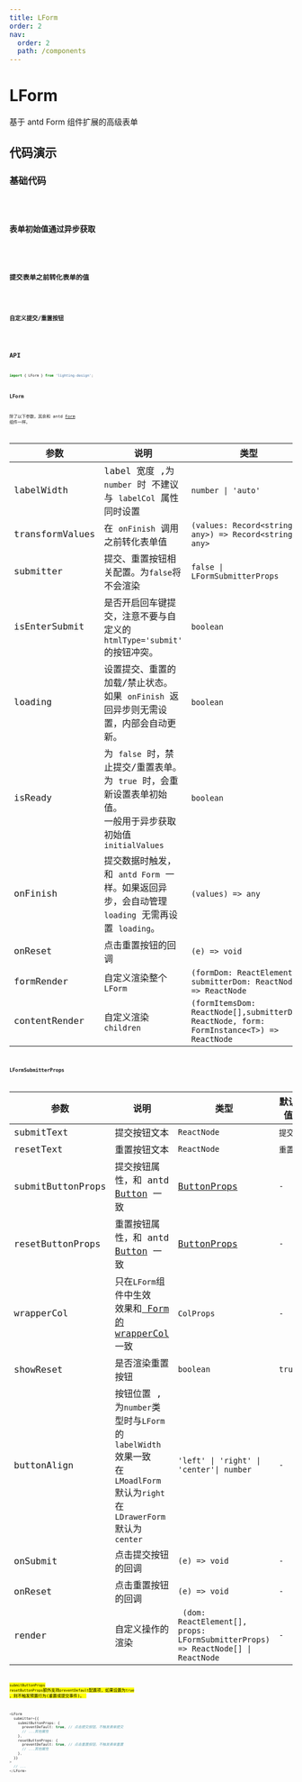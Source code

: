 ```yaml
---
title: LForm
order: 2
nav:
  order: 2
  path: /components
---
```


# LForm

基于 antd Form 组件扩展的高级表单

## 代码演示

### 基础代码

<code src='./demos/Demo1.tsx'  title='基础代码' description='基础代码' >

### 表单初始值通过异步获取

<code src='./demos/Demo5.tsx' title='表单初始值通过异步获取' description='表单初始值通过异步获取' >

### 提交表单之前转化表单的值

<code src='./demos/Demo2.tsx' title='提交表单之前转化表单的值' description='提交表单之前转化表单的值' >

### 自定义提交/重置按钮

<code src='./demos/Demo3.tsx' title='自定义提交/重置按钮' description='自定义提交/重置按钮' >

## API

```ts
import { LForm } from 'lighting-design';
```

### LForm

除了以下参数，其余和 antd [Form](https://ant-design.gitee.io/components/form-cn/#Form) 组件一样。

| 参数 | 说明 | 类型 | 默认值 |
| --- | --- | --- | --- |
| labelWidth | label 宽度 ,为 `number` 时 不建议与 `labelCol` 属性同时设置 | `number \| 'auto'` | `'auto'` |
| transformValues | 在 `onFinish` 调用之前转化表单值 | `(values: Record<string, any>) => Record<string, any>` | `-` |
| submitter | 提交、重置按钮相关配置。为`false`将不会渲染 | `false \| LFormSubmitterProps` | `LFormSubmitterProps` |
| isEnterSubmit | 是否开启回车键提交，注意不要与自定义的 `htmlType='submit'` 的按钮冲突。 | `boolean` | `true` |
| loading | 设置提交、重置的加载/禁止状态。<br/>如果 `onFinish` 返回异步则无需设置，内部会自动更新。 | `boolean` | `false` |
| isReady | 为 `false` 时，禁止提交/重置表单。<br/>为 `true` 时，会重新设置表单初始值。<br/>一般用于异步获取初始值`initialValues` | `boolean` | `true` |
| onFinish | 提交数据时触发，和 `antd Form` 一样。如果返回异步，会自动管理 `loading` 无需再设置 `loading`。 | `(values) => any` | `-` |
| onReset | 点击重置按钮的回调 | `(e) => void` | `-` |
| formRender | 自定义渲染整个`LForm` | `(formDom: ReactElement, submitterDom: ReactNode) => ReactNode` | `-` |
| contentRender | 自定义渲染`children` | `(formItemsDom: ReactNode[],submitterDom: ReactNode, form: FormInstance<T>) => ReactNode` | `-` |

### LFormSubmitterProps

| 参数 | 说明 | 类型 | 默认值 |
| --- | --- | --- | --- |
| submitText | 提交按钮文本 | `ReactNode` | `提交` |
| resetText | 重置按钮文本 | `ReactNode` | `重置` |
| submitButtonProps | 提交按钮属性，和 antd [Button](https://4x.ant.design/components/button-cn/#API) 一致 | [ButtonProps](https://4x.ant.design/components/button-cn/#API) | `-` |
| resetButtonProps | 重置按钮属性，和 antd [Button](https://4x.ant.design/components/button-cn/#API) 一致 | [ButtonProps](https://4x.ant.design/components/button-cn/#API) | `-` |
| wrapperCol | 只在`LForm`组件中生效 </br>效果和[ Form 的 wrapperCol](https://4x.ant.design/components/form-cn/#API)一致 | `ColProps` | `-` |
| showReset | 是否渲染重置按钮 | `boolean` | `true` |
| buttonAlign | 按钮位置 , 为`number`类型时与`LForm`的`labelWidth`效果一致<br>在 `LMoadlForm` 默认为`right`<br>在 `LDrawerForm` 默认为`center` | `'left' \| 'right' \| 'center'\| number` | `-` |
| onSubmit | 点击提交按钮的回调 | `(e) => void` | `-` |
| onReset | 点击重置按钮的回调 | `(e) => void` | `-` |
| render | 自定义操作的渲染 | ` (dom: ReactElement[], props: LFormSubmitterProps) => ReactNode[] \| ReactNode` | `-` |

<mark>`submitButtonProps` `resetButtonProps`额外支持`preventDefault`配置项，如果设置为`true` ，则不触发预置行为(重置或提交事件)。 <mark>

```ts
<LForm
  submitter={{
    submitButtonProps: {
      preventDefault: true, // 点击提交按钮，不触发表单提交
      // ...其他属性
    },
    resetButtonProps: {
      preventDefault: true, // 点击重置按钮，不触发表单重置
      // ...其他属性
    },
  }}
>
  // ...
</LForm>
```

